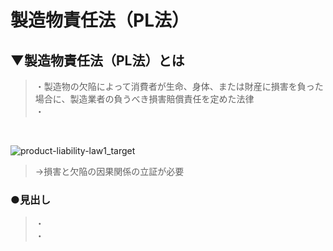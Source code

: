 # 製造物責任法（PL法）

## ▼製造物責任法（PL法）とは
>・製造物の欠陥によって消費者が生命、身体、または財産に損害を負った場合に、製造業者の負うべき損害賠償責任を定めた法律<br>
>・<br>
<br>

![product-liability-law1_target](https://user-images.githubusercontent.com/81621944/229333979-aa7f9e7a-e98a-40e5-b20c-34ad2feba241.png)<br>
>→損害と欠陥の因果関係の立証が必要<br>


### ●見出し
>・<br>
>・<br>
<br>
